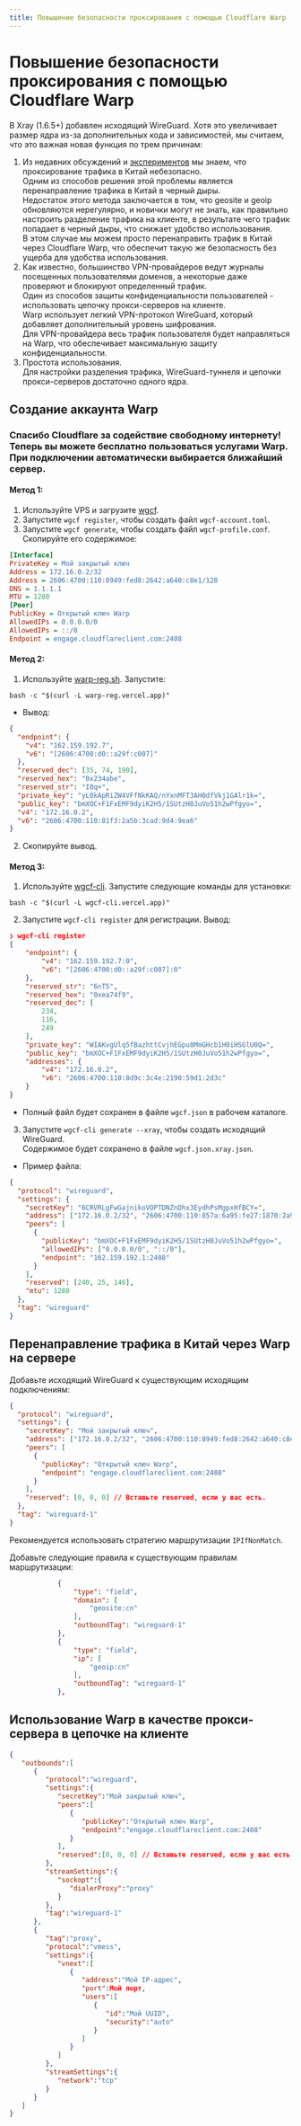 ```yaml
---
title: Повышение безопасности проксирования с помощью Cloudflare Warp
---
```


# Повышение безопасности проксирования с помощью Cloudflare Warp

В Xray (1.6.5+) добавлен исходящий WireGuard. Хотя это увеличивает размер ядра из-за дополнительных кода и зависимостей, мы считаем, что это важная новая функция по трем причинам:

1. Из недавних обсуждений и [экспериментов](https://github.com/net4people/bbs/issues/129#issuecomment-1308102504) мы знаем, что проксирование трафика в Китай небезопасно.  
   Одним из способов решения этой проблемы является перенаправление трафика в Китай в черный дыры.  
   Недостаток этого метода заключается в том, что geosite и geoip обновляются нерегулярно, и новички могут не знать, как правильно настроить разделение трафика на клиенте, в результате чего трафик попадает в черный дыры, что снижает удобство использования.  
   В этом случае мы можем просто перенаправить трафик в Китай через Cloudflare Warp, что обеспечит такую же безопасность без ущерба для удобства использования.
2. Как известно, большинство VPN-провайдеров ведут журналы посещенных пользователями доменов, а некоторые даже проверяют и блокируют определенный трафик.  
   Один из способов защиты конфиденциальности пользователей - использовать цепочку прокси-серверов на клиенте.  
   Warp использует легкий VPN-протокол WireGuard, который добавляет дополнительный уровень шифрования.  
   Для VPN-провайдера весь трафик пользователя будет направляться на Warp, что обеспечивает максимальную защиту конфиденциальности.
3. Простота использования.  
   Для настройки разделения трафика, WireGuard-туннеля и цепочки прокси-серверов достаточно одного ядра.

## Создание аккаунта Warp

### Спасибо Cloudflare за содействие свободному интернету! Теперь вы можете бесплатно пользоваться услугами Warp. При подключении автоматически выбирается ближайший сервер.

#### Метод 1:

1. Используйте VPS и загрузите [wgcf](https://github.com/ViRb3/wgcf/releases).
2. Запустите `wgcf register`, чтобы создать файл `wgcf-account.toml`.
3. Запустите `wgcf generate`, чтобы создать файл `wgcf-profile.conf`. Скопируйте его содержимое:

```ini
[Interface]
PrivateKey = Мой закрытый ключ
Address = 172.16.0.2/32
Address = 2606:4700:110:8949:fed8:2642:a640:c8e1/128
DNS = 1.1.1.1
MTU = 1280
[Peer]
PublicKey = Открытый ключ Warp
AllowedIPs = 0.0.0.0/0
AllowedIPs = ::/0
Endpoint = engage.cloudflareclient.com:2408
```

#### Метод 2:

1. Используйте [warp-reg.sh](https://github.com/chise0713/warp-reg.sh). Запустите:

```
bash -c "$(curl -L warp-reg.vercel.app)"
```

- Вывод:

```json
{
  "endpoint": {
    "v4": "162.159.192.7",
    "v6": "[2606:4700:d0::a29f:c007]"
  },
  "reserved_dec": [35, 74, 190],
  "reserved_hex": "0x234abe",
  "reserved_str": "I0q+",
  "private_key": "yL0kApRiZW4VFfNkKAQ/nYxnMFT3AH0dfVkj1GAlr1k=",
  "public_key": "bmXOC+F1FxEMF9dyiK2H5/1SUtzH0JuVo51h2wPfgyo=",
  "v4": "172.16.0.2",
  "v6": "2606:4700:110:81f3:2a5b:3cad:9d4:9ea6"
}
```

2. Скопируйте вывод.

#### Метод 3:

1. Используйте [wgcf-cli](https://github.com/ArchiveNetwork/wgcf-cli). Запустите следующие команды для установки:

```
bash -c "$(curl -L wgcf-cli.vercel.app)"
```

2. Запустите `wgcf-cli register` для регистрации. Вывод:

```json
❯ wgcf-cli register
{
    "endpoint": {
        "v4": "162.159.192.7:0",
        "v6": "[2606:4700:d0::a29f:c007]:0"
    },
    "reserved_str": "6nT5",
    "reserved_hex": "0xea74f9",
    "reserved_dec": [
        234,
        116,
        249
    ],
    "private_key": "WIAKvgUlq5fBazhttCvjhEGpu8MmGHcb1H0iHSGlU0Q=",
    "public_key": "bmXOC+F1FxEMF9dyiK2H5/1SUtzH0JuVo51h2wPfgyo=",
    "addresses": {
        "v4": "172.16.0.2",
        "v6": "2606:4700:110:8d9c:3c4e:2190:59d1:2d3c"
    }
}
```

- Полный файл будет сохранен в файле `wgcf.json` в рабочем каталоге.

3.  Запустите `wgcf-cli generate --xray`, чтобы создать исходящий WireGuard.  
    Содержимое будет сохранено в файле `wgcf.json.xray.json`.

- Пример файла:

```json
{
  "protocol": "wireguard",
  "settings": {
    "secretKey": "6CRVRLgFwGajnikoVOPTDNZnDhx3EydhPsMgpxHfBCY=",
    "address": ["172.16.0.2/32", "2606:4700:110:857a:6a95:fe27:1870:2a9d/128"],
    "peers": [
      {
        "publicKey": "bmXOC+F1FxEMF9dyiK2H5/1SUtzH0JuVo51h2wPfgyo=",
        "allowedIPs": ["0.0.0.0/0", "::/0"],
        "endpoint": "162.159.192.1:2408"
      }
    ],
    "reserved": [240, 25, 146],
    "mtu": 1280
  },
  "tag": "wireguard"
}
```

## Перенаправление трафика в Китай через Warp на сервере

Добавьте исходящий WireGuard к существующим исходящим подключениям:

```json
{
  "protocol": "wireguard",
  "settings": {
    "secretKey": "Мой закрытый ключ",
    "address": ["172.16.0.2/32", "2606:4700:110:8949:fed8:2642:a640:c8e1/128"],
    "peers": [
      {
        "publicKey": "Открытый ключ Warp",
        "endpoint": "engage.cloudflareclient.com:2408"
      }
    ],
    "reserved": [0, 0, 0] // Вставьте reserved, если у вас есть.
  },
  "tag": "wireguard-1"
}
```

Рекомендуется использовать стратегию маршрутизации `IPIfNonMatch`.

Добавьте следующие правила к существующим правилам маршрутизации:

```json
            {
                "type": "field",
                "domain": [
                    "geosite:cn"
                ],
                "outboundTag": "wireguard-1"
            },
            {
                "type": "field",
                "ip": [
                    "geoip:cn"
                ],
                "outboundTag": "wireguard-1"
            },
```

## Использование Warp в качестве прокси-сервера в цепочке на клиенте

```json
{
   "outbounds":[
      {
         "protocol":"wireguard",
         "settings":{
            "secretKey":"Мой закрытый ключ",
            "peers":[
               {
                  "publicKey":"Открытый ключ Warp",
                  "endpoint":"engage.cloudflareclient.com:2408"
               }
            ],
            "reserved":[0, 0, 0] // Вставьте reserved, если у вас есть.
         },
         "streamSettings":{
            "sockopt":{
               "dialerProxy":"proxy"
            }
         },
         "tag":"wireguard-1"
      },
      {
         "tag":"proxy",
         "protocol":"vmess",
         "settings":{
            "vnext":[
               {
                  "address":"Мой IP-адрес",
                  "port":Мой порт,
                  "users":[
                     {
                        "id":"Мой UUID",
                        "security":"auto"
                     }
                  ]
               }
            ]
         },
         "streamSettings":{
            "network":"tcp"
         }
      }
   ]
}
```
